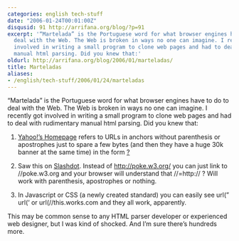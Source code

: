 ```yaml
---
categories: english tech-stuff
date: "2006-01-24T00:01:00Z"
disqusid: 91 http://arrifana.org/blog/?p=91
excerpt: '“Martelada” is the Portuguese word for what browser engines have to do to
  deal with the Web. The Web is broken in ways no one can imagine. I recently got
  involved in writing a small program to clone web pages and had to deal with rudimentary
  manual html parsing. Did you knew that:'
oldurl: http://arrifana.org/blog/2006/01/marteladas/
title: Marteladas
aliases:
- /english/tech-stuff/2006/01/24/marteladas
---
```


“Martelada” is the Portuguese word for what browser engines have to do to deal with the Web. The Web is broken in ways no one can imagine. I recently got involved in writing a small program to clone web pages and had to deal with rudimentary manual html parsing. Did you knew that:

1. [Yahoo!’s Homepage][1] refers to URLs in anchors without parenthesis or apostrophes just to spare a few bytes (and then they have a huge 30k banner at the same time) in the form [ ?][2]

2. Saw this on [Slashdot][3]. Instead of http://poke.w3.org/ you can just link to //poke.w3.org and your browser will understand that //=http:// ? Will work with parenthesis, apostrophes or nothing.

3. In Javascript or CSS (a newly created standard) you can easily see url(” url(‘ or url(//this.works.com and they all work, apparently.

This may be common sense to any HTML parser developer or experienced web designer, but I was kind of shocked. And I’m sure there’s hundreds more.

[1]: http://www.yahoo.com/
[2]: /images/ihavestandards.gif
[3]: http://slashdot.org/